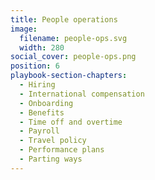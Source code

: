 ```yaml
---
title: People operations
image:
  filename: people-ops.svg
  width: 280
social_cover: people-ops.png
position: 6
playbook-section-chapters:
  - Hiring
  - International compensation
  - Onboarding
  - Benefits
  - Time off and overtime
  - Payroll
  - Travel policy
  - Performance plans
  - Parting ways
---
```

